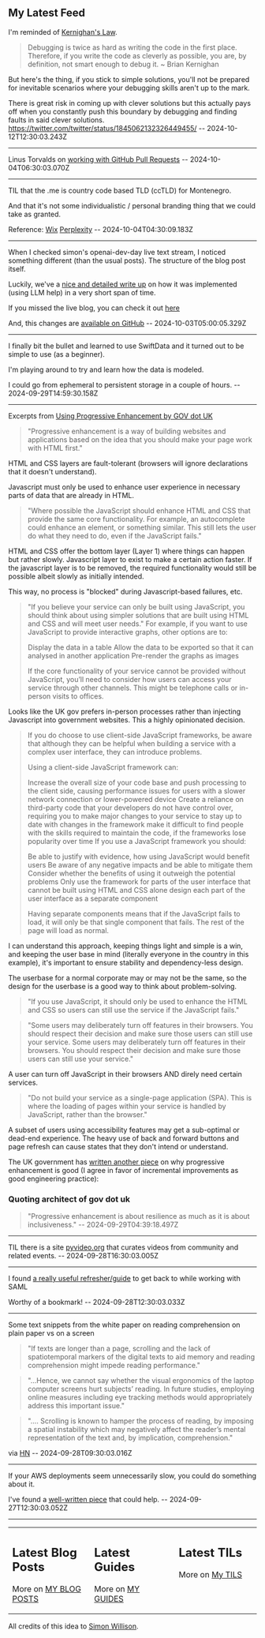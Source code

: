 ## My Latest Feed

<!-- feed starts -->
I'm reminded of [Kernighan's Law](https://github.com/dwmkerr/hacker-laws?tab=readme-ov-file#kernighans-law).

> Debugging is twice as hard as writing the code in the first place. Therefore, if you write the code as cleverly as possible, you are, by definition, not smart enough to debug it. ~ Brian Kernighan 

But here's the thing, if you stick to simple solutions, you'll not be prepared for inevitable scenarios where your debugging skills aren't up to the mark.

There is great risk in coming up with clever solutions but this actually pays off when you constantly push this boundary by debugging and finding faults in said clever solutions.
https://twitter.com/twitter/status/1845062132326449455/ -- 2024-10-12T12:30:03.243Z

---

Linus Torvalds on [working with GitHub Pull Requests](https://github.com/torvalds/linux/pull/17#issuecomment-5654674) -- 2024-10-04T06:30:03.070Z

---

TIL that the .me is country code based TLD (ccTLD) for Montenegro.

And that it's not some individualistic / personal branding thing that we could take as granted.


Reference:
[Wix](https://www.wix.com/encyclopedia/definition/me-domain)
[Perplexity](https://www.perplexity.ai/search/is-the-me-tld-associated-with-NyGlFbWATfGHTs0qM6ATPA) -- 2024-10-04T04:30:09.183Z

---

When I checked simon's openai-dev-day live text stream, I noticed something different (than the usual posts). The structure of the blog post itself.

Luckily, we've a [nice and detailed write up](https://til.simonwillison.net/django/live-blog) on how it was implemented  (using LLM help) in a very short span of time.

If you missed the live blog, you can check it out [here](https://simonwillison.net/2024/Oct/1/openai-devday-2024-live-blog/)


And, this changes are [available on GitHub](https://github.com/simonw/simonwillisonblog/commits/910d2c3be68de7198c76dd25d75662a81c4d76e2/) -- 2024-10-03T05:00:05.329Z

---

I finally bit the bullet and learned to use SwiftData and it turned out to be simple to use (as a beginner). 

I'm playing around to try and learn how the data is modeled.

I could go from ephemeral to persistent storage in a couple of hours.  -- 2024-09-29T14:59:30.158Z

---

Excerpts from [Using Progressive Enhancement by GOV dot UK](https://www.gov.uk/service-manual/technology/using-progressive-enhancement)

> "Progressive enhancement is a way of building websites and applications based on the idea that you should make your page work with HTML first."

HTML and CSS layers are fault-tolerant (browsers will ignore declarations that it doesn't understand). 

Javascript must only be used to enhance user experience in necessary parts of data that are already in HTML.

>"Where possible the JavaScript should enhance HTML and CSS that provide the same core functionality. For example, an autocomplete could enhance an element, or something similar. This still lets the user do what they need to do, even if the JavaScript fails."

HTML and CSS offer the bottom layer (Layer 1) where things can happen but rather slowly. Javascript layer to exist to make a certain action faster. If the javascript layer is to be removed, the required functionality would still be possible albeit slowly as initially intended.

This way, no process is "blocked" during Javascript-based failures, etc.

> "If you believe your service can only be built using JavaScript, you should think about using simpler solutions that are built using HTML and CSS and will meet user needs."
> For example, if you want to use JavaScript to provide interactive graphs, other options are to:
> 
> Display the data in a table
> Allow the data to be exported so that it can analysed in another application
> Pre-render the graphs as images
>
> If the core functionality of your service cannot be provided without JavaScript, you’ll need to consider how users can access your service through other channels. This might be telephone calls or in-person visits to offices.

Looks like the UK gov prefers in-person processes rather than injecting Javascript into government websites. This a highly opinionated decision.

> If you do choose to use client-side JavaScript frameworks, be aware that although they can be helpful when building a service with a complex user interface, they can introduce problems.
>
> Using a client-side JavaScript framework can:
>
> Increase the overall size of your code base and push processing to the client side, causing performance issues for users with a slower network connection or lower-powered device
> Create a reliance on third-party code that your developers do not have control over, requiring you to make major changes to your service to stay up to date with changes in the framework
> make it difficult to find people with the skills required to maintain the code, if the frameworks lose popularity over time
> If you use a JavaScript framework you should:
>
> Be able to justify with evidence, how using JavaScript would benefit users
> Be aware of any negative impacts and be able to mitigate them
> Consider whether the benefits of using it outweigh the potential problems
> Only use the framework for parts of the user interface that cannot be built using HTML and CSS alone
design each part of the user interface as a separate component
>
> Having separate components means that if the JavaScript fails to load, it will only be that single component that fails. The rest of the page will load as normal.

I can understand this approach, keeping things light and simple is a win, and keeping the user base in mind (literally everyone in the country in this example), it's important to ensure stability and dependency-less design.

The userbase for a normal corporate may or may not be the same, so the design for the userbase is a good way to think about problem-solving.

> "If you use JavaScript, it should only be used to enhance the HTML and CSS so users can still use the service if the JavaScript fails."

> "Some users may deliberately turn off features in their browsers. You should respect their decision and make sure those users can still use your service. Some users may deliberately turn off features in their browsers. You should respect their decision and make sure those users can still use your service."

A user can turn off JavaScript in their browsers AND direly need certain services.


> "Do not build your service as a single-page application (SPA). This is where the loading of pages within your service is handled by JavaScript, rather than the browser."

A subset of users using accessibility features may get a sub-optimal or dead-end experience. The heavy use of back and forward buttons and page refresh can cause states that they don't intend or understand.

The UK government has [written another piece](https://technology.blog.gov.uk/2016/09/19/why-we-use-progressive-enhancement-to-build-gov-uk/)  on why progressive enhancement is good (I agree in favor of incremental improvements as good engineering practice): 

### Quoting architect of gov dot uk

> "Progressive enhancement is about resilience as much as it is about inclusiveness." -- 2024-09-29T04:39:18.497Z

---

TIL there is a site [pyvideo.org](https://pyvideo.org) that curates videos from community and related events. -- 2024-09-28T16:30:03.005Z

---

I found [a really useful refresher/guide](https://ssoready.com/docs/saml/saml-technical-primer) to get back to while working with SAML

Worthy of a bookmark! -- 2024-09-28T12:30:03.033Z

---

Some text snippets from the white paper on reading comprehension on plain paper vs on a screen

> "If texts are longer than a page, scrolling and the lack of spatiotemporal markers of the digital texts to aid memory and reading comprehension might impede reading performance."

> "...Hence, we cannot say whether the visual ergonomics of the laptop computer screens hurt subjects’ reading. In future studies, employing online measures including eye tracking methods would appropriately address this important issue."

> ".... Scrolling is known to hamper the process of reading, by imposing a spatial instability which may negatively affect the reader’s mental representation of the text and, by implication, comprehension."

via [HN](https://news.ycombinator.com/item?id=41644086) -- 2024-09-28T09:30:03.016Z

---

If your AWS deployments seem unnecessarily slow, you could do something about it.

I've found a [well-written piece](https://nathanpeck.com/speeding-up-amazon-ecs-container-deployments/) that could help. -- 2024-09-27T12:30:03.052Z
<!-- feed ends -->


---


<table><tr><td valign="top" width="33%">

## Latest Blog Posts

<!-- blog starts -->


More on [MY BLOG POSTS](https://tnvmadhav.me/blog/)
<!-- blog ends -->

</td><td valign="top" width="34%">

## Latest Guides

<!-- guide starts -->


More on [MY GUIDES](https://tnvmadhav.me/guides/)
<!-- guide ends -->

</td><td valign="top" width="33%">

## Latest TILs

<!-- til starts -->


More on [My TILS](https://tnvmadhav.me/til/)
<!-- til ends -->

</td></tr></table>


All credits of this idea to [Simon Willison](https://github.com/simonw/simonw/).
